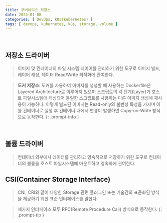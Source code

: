 ```yaml
---
title: 쿠버네티스 저장소
date: 2024-01-08
categories: [ DevOps, k8s(kubernetes) ]
tags: [ devops, kubernetes, k8s, storage, volume ]
---
```


<br>

## 저장소 드라이버

> 이미지 및 컨테이너의 파일 시스템 레이어를 관리하기 위한 도구로 이미지 빌드, 레이어 캐싱, 데이터 Read/Write 최적화에 관여한다.

> __도커 저장소__: 도커를 사용하여 이미지를 생성할 때 사용하는 Dockerfile은 Layered Architecture로 이루어져 있으며 스크립트의 각 단계(Layer)가 호스트 파일시스템에 캐싱되어 동일한 스크립트를 사용하는 다른 이미지 생성에 재사용이 가능하다.
> 이렇게 빌드된 이미지는 Read-only의 불변성 특성을 가지며 이를 컨테이너로 실행 후 컨테이너 내에서 변경이 발생하면 Copy-on-Write 방식으로 동작한다. 
{: .prompt-info }

<br>

## 볼륨 드라이버

> 컨테이너 외부에서 데이터를 관리하고 영속적으로 저장하기 위한 도구로 컨테이너의 볼륨을 호스트 파일시스템에 마운트하고 영속화에 관여한다.

## CSI(Container Storage Interface)

> CNI, CRI와 같이 다양한 Storage 관련 플러그인 또는 기술간의 표준화된 방식을 제공하기 위한 표준 인터페이스를 말한다.

> 세가지 인터페이스 모두 RPC(Remote Procedure Call) 방식으로 동작한다.
{: .prompt-tip }

